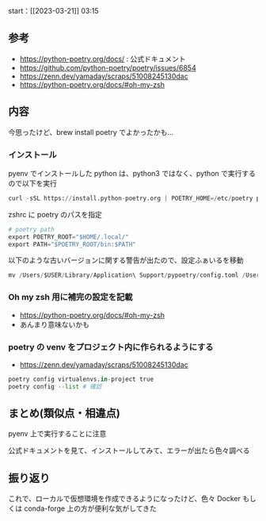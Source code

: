 start：[[2023-03-21]] 03:15

## 参考

- https://python-poetry.org/docs/ : 公式ドキュメント
- https://github.com/python-poetry/poetry/issues/6854
- https://zenn.dev/yamaday/scraps/51008245130dac
- https://python-poetry.org/docs/#oh-my-zsh

## 内容

今思ったけど、brew install poetry でよかったかも...

### インストール

pyenv でインストールした python は、python3 ではなく、python で実行するので以下を実行

```python
curl -sSL https://install.python-poetry.org | POETRY_HOME=/etc/poetry python -
```

zshrc に poetry のパスを指定

```python
# poetry path
export POETRY_ROOT="$HOME/.local/"
export PATH="$POETRY_ROOT/bin:$PATH"
```

以下のような古いバージョンに関する警告が出たので、設定ふぁいるを移動

```python
mv /Users/$USER/Library/Application\ Support/pypoetry/config.toml /Users/$USER/Library/Preferences/pypoetry/config.toml
```

### Oh my zsh 用に補完の設定を記載

- https://python-poetry.org/docs/#oh-my-zsh
- あんまり意味ないかも

### poetry の venv をプロジェクト内に作られるようにする

- https://zenn.dev/yamaday/scraps/51008245130dac

```python
poetry config virtualenvs.in-project true
poetry config --list # 確認
```

## まとめ(類似点・相違点)

pyenv 上で実行することに注意

公式ドキュメントを見て、インストールしてみて、エラーが出たら色々調べる

## 振り返り

これで、ローカルで仮想環境を作成できるようになったけど、色々 Docker もしくは conda-forge 上の方が便利な気がしてきた
